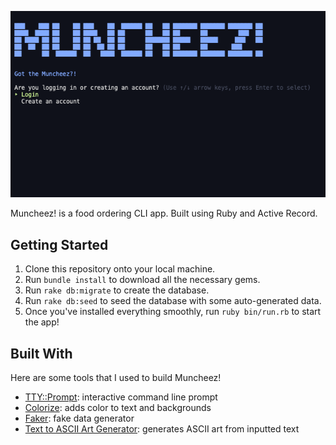![alt text](./assets/terminal.png)

Muncheez! is a food ordering CLI app. Built using Ruby and Active Record.

## Getting Started

1. Clone this repository onto your local machine.
2. Run `bundle install` to download all the necessary gems.
3. Run `rake db:migrate` to create the database.
4. Run `rake db:seed` to seed the database with some auto-generated data.
5. Once you've installed everything smoothly, run `ruby bin/run.rb` to start the app!

## Built With

Here are some tools that I used to build Muncheez!

- [TTY::Prompt](https://github.com/piotrmurach/tty-prompt): interactive command line prompt
- [Colorize](https://github.com/fazibear/colorize): adds color to text and backgrounds
- [Faker](https://github.com/faker-ruby/faker): fake data generator
- [Text to ASCII Art Generator](http://patorjk.com/software/taag/#p=display&f=Graffiti&t=Type%20Something%20): generates ASCII art from inputted text
